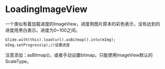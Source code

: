 # LoadingImageView

  一个类似有着加载进度的ImageView，进度用图片原本的彩色表示，没有达到的进度用黑白表示。进度为0~100之间。
  
  ```
  Glide.with(this).load(url).asBitmap().into(mImg);
  mImg.setProgress(p);//设置进度
  ```
  
  注意添加：asBitmap()，或者手动设置bitmap。只能使用ImageView默认的ScaleType。
